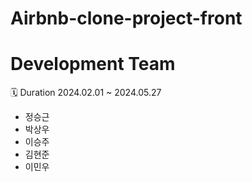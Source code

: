 # Airbnb-clone-project-front



# Development Team
🗓️ Duration 2024.02.01 ~ 2024.05.27
- 정승근
- 박상우
- 이승주
- 김현준
- 이민우
